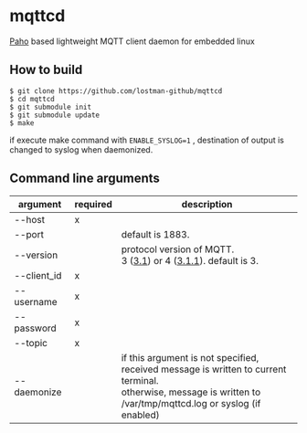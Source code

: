 mqttcd
======

[Paho](https://eclipse.org/paho/clients/c/embedded/) based lightweight MQTT client daemon for embedded linux

How to build
------------

```
$ git clone https://github.com/lostman-github/mqttcd
$ cd mqttcd
$ git submodule init
$ git submodule update
$ make
```

if execute make command with `ENABLE_SYSLOG=1` , destination of output is changed to syslog when daemonized.

Command line arguments
----------------------

| argument    | required | description           |
| ----------- | -------- | --------------------- |
| --host      | x        |                       |
| --port      |          | default is 1883.      |
| --version   |          | protocol version of MQTT.<br>3 ([3.1](http://public.dhe.ibm.com/software/dw/webservices/ws-mqtt/mqtt-v3r1.html)) or 4 ([3.1.1](http://docs.oasis-open.org/mqtt/mqtt/v3.1.1/os/mqtt-v3.1.1-os.html)). default is 3. |
| --client_id | x        |                       |
| --username  | x        |                       |
| --password  | x        |                       |
| --topic     | x        |                       |
| --daemonize |          | if this argument is not specified, received message is written to current terminal.<br>otherwise, message is written to /var/tmp/mqttcd.log or syslog (if enabled) |
